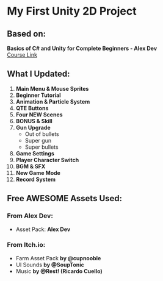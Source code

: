 # My First Unity 2D Project

## Based on:
**Basics of C# and Unity for Complete Beginners - Alex Dev**  
[Course Link](https://www.udemy.com/course/free-part2-alexdev/)

## What I Updated:
1. **Main Menu & Mouse Sprites**
2. **Beginner Tutorial**
3. **Animation & Particle System**
4. **QTE Buttons**
5. **Four NEW Scenes**
6. **BONUS & Skill**
7. **Gun Upgrade** 
   - Out of bullets
   - Super gun
   - Super bullets
8. **Game Settings**
9. **Player Character Switch**
10. **BGM & SFX**
11. **New Game Mode**
12. **Record System**

## Free AWESOME Assets Used:
### From Alex Dev:
- Asset Pack: **Alex Dev**

### From Itch.io:
- Farm Asset Pack **by @cupnooble**
- UI Sounds **by @SoupTonic**
- Music **by @Rest! (Ricardo Cuello)**
